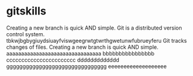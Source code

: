 # gitskills
Creating a new branch is quick AND simple.
Git is a distributed version control system.
tbkwjbgbygiuydsiuayfviswgeegrwtgtwrthgwetunwfubrueyferu
Git tracks changes of files.
Creating a new branch is quick AND simple.
aaaaaaaaaaaaaaaaaaaaaaaaaaaaaaaa
bbbbbbbbbbbbbbbb
ccccccccccccccccccccccc
ddddddddddddd
ggggggggggggggggggggggggggggggg
eeeeeeeeeeeeeeeeeee
